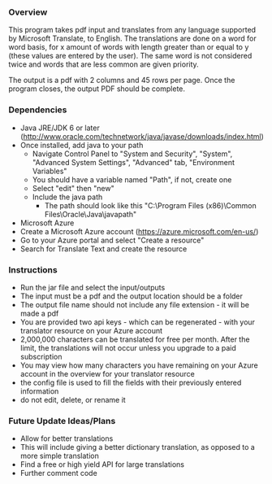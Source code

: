 ### Overview
This program takes pdf input and translates from any language supported by Microsoft Translate, to English. The translations are done on a word for word basis, for x amount of words with length greater than or equal to y (these values are entered by the user). The same word is not considered twice and words that are less common are given priority.

The output is a pdf with 2 columns and 45 rows per page. Once the program closes, the output PDF should be complete.

### Dependencies

- Java JRE/JDK 6 or later (http://www.oracle.com/technetwork/java/javase/downloads/index.html)
 - Once installed, add java to your path
   - Navigate Control Panel to "System and Security", "System", "Advanced System Settings", "Advanced" tab, "Environment Variables"
   - You should have a variable named "Path", if not, create one
   - Select "edit" then "new"
   - Include the java path
     - The path should look like this "C:\Program Files (x86)\Common Files\Oracle\Java\javapath"
- Microsoft Azure
 - Create a Microsoft Azure account (https://azure.microsoft.com/en-us/)
 - Go to your Azure portal and select "Create a resource"
 - Search for Translate Text and create the resource
 
### Instructions
 - Run the jar file and select the input/outputs
  - The input must be a pdf and the output location should be a folder
  - The output file name should not include any file extension - it will be made a pdf
  - You are provided two api keys - which can be regenerated - with your translator resource on your Azure account
 - 2,000,000 characters can be translated for free per month. After the limit, the translations will not occur unless you upgrade to a paid subscription
  - You may view how many characters you have remaining on your Azure account in the overview for your translator resource
 - the config file is used to fill the fields with their previously entered information
  - do not edit, delete, or rename it
  
### Future Update Ideas/Plans
 - Allow for better translations
  - This will include giving a better dictionary translation, as opposed to a more simple translation
 - Find a free or high yield API for large translations
 - Further comment code
